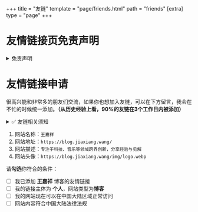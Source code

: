 +++
title = "友链"
template = "page/friends.html"
path = "friends"
[extra]
type = "page"
+++

# 友情链接页免责声明

<details>
<summary>免责声明</summary>
--------------------

本博客遵守中华人民共和国相关法律。本页内容仅作为方便学习而产生的快速链接的链接方式，对与友情链接中存在的链接、好文推荐链接等均为其他网站。我本人能力有限无法逐个甄别每篇文章的每个字，并无法获知是否在收录后原作者是否对链接增加了违反法律甚至其他破坏用户计算机等行为。因为部分友链网站甚至没有做备案、域名并未做实名认证等，所以友链网站均可能存在风险，请你须知。

所以在我力所能及的情况下，我会包括但不限于：

*   针对收录的博客中的绝大多数内容通过标题来鉴别是否存在有风险的内容
*   在收录的友链好文推荐中检查是否存在风险内容

但是你在访问的时候，仍然无法避免，包括但不限于：

*   作者更换了超链接的指向，替换成了其他内容
*   作者的服务器被恶意攻击、劫持、被注入恶意内容
*   作者的域名到期，被不法分子用作他用
*   作者修改了文章内容，增加钓鱼网站、广告等无效信息
*   不完善的隐私保护对用户的隐私造成了侵害、泄漏

最新文章部分为机器抓取，本站作者未经过任何审核和筛选，本着友链信任原则添加的。如果你发现其中包含违反中华人民共和国法律的内容，请即使联系和举报。该友链会被拉黑。

如果因为从本页跳转给你造成了损失，深表歉意，并且建议用户如果发现存在问题在本页面进行回复。通常会很快处理。如果长时间无法得到处理，建议联系{{ contact_email(href=false) }} 。
</details>

# 友情链接申请

很高兴能和非常多的朋友们交流，如果你也想加入友链，可以在下方留言，我会在不忙的时候统一添加。**（从历史经验上看，90%的友链在3个工作日内被添加）**

<details>
<summary>✅ 友链相关须知</summary>

# 你提交的信息有可能被修改

1.  为了友链相关页面和组件的统一性和美观性，可能会对你的昵称进行缩短处理，例如昵称包含`博客`、`XX的XX`等内容或形式将被简化。
2.  为了图片加载速度和内容安全性考虑，头像实际展示图片均使用博客自己图床，所以无法收到贵站自己的头像更新，如果有迫切的更改信息需求，请在本页的评论中添加。
3.  为了保证鱼塘能够正确抓取文章，所有的友链链接要求为博客主页链接，而不是个人主页链接。

<!-- 
友情链接曝光
--------------------------

本站注重每一个友情链接的曝光，如果你在意本站给贵站提供的曝光资源，那么你可能在以下地方看到贵站。

1.  【NEW】页脚每次刷新会随机展示3个友情链接（高曝光）
2.  页脚「更多」链接跳转到友链页面
3.  页脚「鱼塘」跳转到友链鱼塘页面
4.  导航栏「友链」分组中跳转到「友链鱼塘」查看所有友链最新的文章（使用友链朋友圈项目）
5.  导航栏「友链」分组中跳转到「友情链接」查看所有友情链接
6.  导航栏「友链」分组中跳转到「宝藏博主」随机跳转到一个友情链接
7.  「鱼塘」页面「钓鱼」功能随机展示一个友链文章
8.  「友情链接」页面「钓鱼」功能随机展示一个友链文章
9.  「友情链接」页面「鱼塘mini」功能展示最近的友链文章

[友情链接](/link/)页面日UV平均在`20`左右。

-->
</details>

1.  网站名称：`王嘉祥`
2.  网站地址：`https://blog.jiaxiang.wang/`
3.  网站描述：`专注于科技、音乐等领域跨界创新，分享经验与见解`
4.  网站头像：`https://blog.jiaxiang.wang/img/logo.webp`
<!-- 
5.  网站截图：`https://blog.jiaxiang.wang/img`
6.  网站封面：`https://blog.jiaxiang.wang/img`
-->

请**勾选**你符合的条件：

- [ ] 我已添加 **王嘉祥** 博客的友情链接
- [ ] 我的链接主体为 **个人**，网站类型为**博客**
- [ ] 我的网站现在可以在中国大陆区域正常访问
- [ ] 网站内容符合中国大陆法律法规